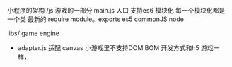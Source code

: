 小程序的架构
/js
游戏的一部分 main.js 入口
支持es6 模块化
每一个模块化都是一个类   最新的
require  module。exports  es5 commonJS node


libs/  game engine 
  - adapter.js 适配
  canvas
   小游戏里不支持DOM  BOM 
  开发方式和h5 游戏一样，
  
